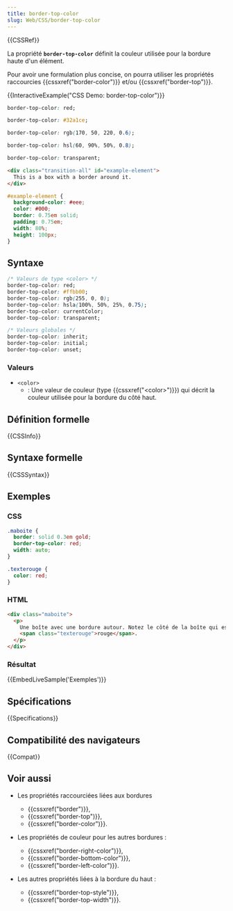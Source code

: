 ```yaml
---
title: border-top-color
slug: Web/CSS/border-top-color
---
```


{{CSSRef}}

La propriété **`border-top-color`** définit la couleur utilisée pour la bordure haute d'un élément.

Pour avoir une formulation plus concise, on pourra utiliser les propriétés raccourcies {{cssxref("border-color")}} et/ou {{cssxref("border-top")}}.

{{InteractiveExample("CSS Demo: border-top-color")}}

```css interactive-example-choice
border-top-color: red;
```

```css interactive-example-choice
border-top-color: #32a1ce;
```

```css interactive-example-choice
border-top-color: rgb(170, 50, 220, 0.6);
```

```css interactive-example-choice
border-top-color: hsl(60, 90%, 50%, 0.8);
```

```css interactive-example-choice
border-top-color: transparent;
```

```html interactive-example
<div class="transition-all" id="example-element">
  This is a box with a border around it.
</div>
```

```css interactive-example
#example-element {
  background-color: #eee;
  color: #000;
  border: 0.75em solid;
  padding: 0.75em;
  width: 80%;
  height: 100px;
}
```

## Syntaxe

```css
/* Valeurs de type <color> */
border-top-color: red;
border-top-color: #ffbb00;
border-top-color: rgb(255, 0, 0);
border-top-color: hsla(100%, 50%, 25%, 0.75);
border-top-color: currentColor;
border-top-color: transparent;

/* Valeurs globales */
border-top-color: inherit;
border-top-color: initial;
border-top-color: unset;
```

### Valeurs

- `<color>`
  - : Une valeur de couleur (type {{cssxref("&lt;color&gt;")}}) qui décrit la couleur utilisée pour la bordure du côté haut.

## Définition formelle

{{CSSInfo}}

## Syntaxe formelle

{{CSSSyntax}}

## Exemples

### CSS

```css
.maboite {
  border: solid 0.3em gold;
  border-top-color: red;
  width: auto;
}

.texterouge {
  color: red;
}
```

### HTML

```html
<div class="maboite">
  <p>
    Une boîte avec une bordure autour. Notez le côté de la boîte qui est
    <span class="texterouge">rouge</span>.
  </p>
</div>
```

### Résultat

{{EmbedLiveSample('Exemples')}}

## Spécifications

{{Specifications}}

## Compatibilité des navigateurs

{{Compat}}

## Voir aussi

- Les propriétés raccourciées liées aux bordures

  - {{cssxref("border")}},
  - {{cssxref("border-top")}},
  - {{cssxref("border-color")}}.

- Les propriétés de couleur pour les autres bordures :

  - {{cssxref("border-right-color")}},
  - {{cssxref("border-bottom-color")}},
  - {{cssxref("border-left-color")}}.

- Les autres propriétés liées à la bordure du haut :

  - {{cssxref("border-top-style")}},
  - {{cssxref("border-top-width")}}.
